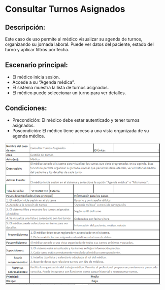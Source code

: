 # Consultar Turnos Asignados
## Descripción:
Este caso de uso permite al médico visualizar su agenda de turnos, organizando su jornada laboral. Puede ver datos del paciente, estado del turno y aplicar filtros por fecha.
## Escenario principal:
 - El médico inicia sesión.
 - Accede a su “Agenda médica”.
 - El sistema muestra la lista de turnos asignados.
 - El médico puede seleccionar un turno para ver detalles.
## Condiciones:
 - Precondición: El médico debe estar autenticado y tener turnos asignados.
 - Poscondición: El médico tiene acceso a una vista organizada de su agenda médica.

![](Escenario_5.png)
